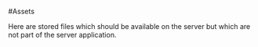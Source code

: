 #Assets

Here are stored files which should be available on the server but which are not part of the server application.